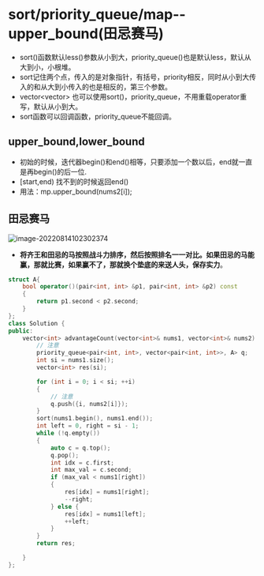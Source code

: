 # sort/priority_queue/map--upper_bound(田忌赛马)

- sort()函数默认less<int>()参数从小到大，priority_queue()也是默认less<int>，默认从大到小，小根堆。
- sort记住两个点，传入的是对象指针，有括号，priority相反，同时从小到大传入的和从大到小传入的也是相反的，第三个参数。
- vector<vector<int>> 也可以使用sort()，priority_queue，不用重载operator重写，默认从小到大。
- sort函数可以回调函数，priority_queue不能回调。

## upper_bound,lower_bound

- 初始的时候，迭代器begin()和end()相等，只要添加一个数以后，end就一直是再begin()的后一位.
- [start,end)  找不到的时候返回end()
- 用法：mp.upper_bound(nums2[i]);

## 田忌赛马

![image-20220814102302374](E:\study\算法整理\typera_image\image-20220814102302374.png)

+ **将齐王和田忌的马按照战斗力排序，然后按照排名一一对比。如果田忌的马能赢，那就比赛，如果赢不了，那就换个垫底的来送人头，保存实力**。

```cpp
struct A{
    bool operator()(pair<int, int> &p1, pair<int, int> &p2) const
    {
        return p1.second < p2.second;
    }
};
class Solution {
public:
    vector<int> advantageCount(vector<int>& nums1, vector<int>& nums2) {
        // 注意
        priority_queue<pair<int, int>, vector<pair<int, int>>, A> q;
        int si = nums1.size();
        vector<int> res(si);

        for (int i = 0; i < si; ++i)
        {
            // 注意
            q.push({i, nums2[i]});
        }
        sort(nums1.begin(), nums1.end());
        int left = 0, right = si - 1;
        while (!q.empty())
        {
            auto c = q.top();
            q.pop();
            int idx = c.first;
            int max_val = c.second;
            if (max_val < nums1[right])
            {
                res[idx] = nums1[right];
                --right;
            } else {
                res[idx] = nums1[left];
                ++left;
            }
        }
        return res;

    }
};
```

